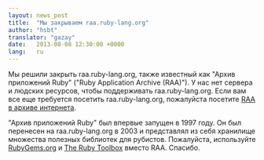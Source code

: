 ```yaml
---
layout: news_post
title:  "Мы закрываем raa.ruby-lang.org"
author: "hsbt"
translator: "gazay"
date:   2013-08-08 12:30:00 +0000
lang:   ru
---
```


Мы решили закрыть raa.ruby-lang.org, также известный как "Архив
приложений Ruby" ("Ruby Application Archive (RAA)").
У нас нет сервера и людских ресурсов, чтобы поддерживать
raa.ruby-lang.org. Если вам все еще требуется посетить
raa.ruby-lang.org, пожалуйста посетите [RAA в архиве интернета][1].

"Архив приложений Ruby" был впервые запущен в 1997 году. Он был
перенесен на raa.ruby-lang.org в 2003 и представлял из себя хранилище
множества полезных библиотек для рубистов.
Пожалуйста, используйте [RubyGems.org][2] и [The Ruby Toolbox][3] вместо
RAA.
Спасибо.



[1]: http://web.archive.org/web/*/http://raa.ruby-lang.org/
[2]: https://rubygems.org/
[3]: https://www.ruby-toolbox.com/
